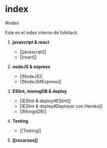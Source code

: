 # index
#index

Este es el index interno de fullstack 

1.  **javascript & react**
	- [[javascript]]
	- [[react]]
2.  **nodeJS & express**
	- [[NodeJS]]
	- [[NodeJS#Express]]
3.  **ESlint, monogDB & deploy**
	- [[ESlint & deploy#ESlint]]
	- [[ESlint & deploy#Deployar con Heroku]]
	- [[MongoDB]]
4. **Testing** 
	- [[Testing]]

5. **[[recursos]]**